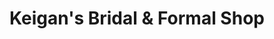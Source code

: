 ---
title: "Keigan's Bridal & Formal Shop"
url: /big-stone-gap/keigans-bridal-and-formal-shop/
shop: clothes
---